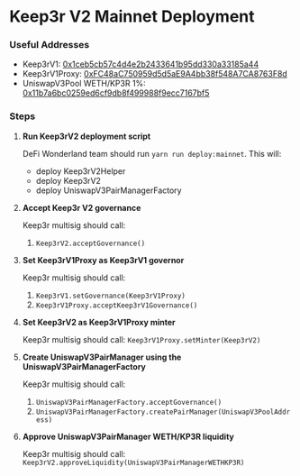 # Keep3r V2 Mainnet Deployment

### Useful Addresses

- Keep3rV1: [0x1ceb5cb57c4d4e2b2433641b95dd330a33185a44](https://etherscan.io/address/0x1ceb5cb57c4d4e2b2433641b95dd330a33185a44)
- Keep3rV1Proxy: [0xFC48aC750959d5d5aE9A4bb38f548A7CA8763F8d](https://etherscan.io/address/0xFC48aC750959d5d5aE9A4bb38f548A7CA8763F8d)
- UniswapV3Pool WETH/KP3R 1%: [0x11b7a6bc0259ed6cf9db8f499988f9ecc7167bf5](https://etherscan.io/address/0x11b7a6bc0259ed6cf9db8f499988f9ecc7167bf5)

### Steps

1. **Run Keep3rV2 deployment script**

   DeFi Wonderland team should run `yarn run deploy:mainnet`. This will:

   - deploy Keep3rV2Helper
   - deploy Keep3rV2
   - deploy UniswapV3PairManagerFactory

2. **Accept Keep3r V2 governance**

   Keep3r multisig should call:

   1. `Keep3rV2.acceptGovernance()`

3. **Set Keep3rV1Proxy as Keep3rV1 governor**

   Keep3r multisig should call:

   1. `Keep3rV1.setGovernance(Keep3rV1Proxy)`
   2. `Keep3rV1Proxy.acceptKeep3rV1Governance()`

4. **Set Keep3rV2 as Keep3rV1Proxy minter**

   Keep3r multisig should call: `Keep3rV1Proxy.setMinter(Keep3rV2)`

5. **Create UniswapV3PairManager using the UniswapV3PairManagerFactory**

   Keep3r multisig should call:

   1. `UniswapV3PairManagerFactory.acceptGovernance()`
   2. `UniswapV3PairManagerFactory.createPairManager(UniswapV3PoolAddress)`

6. **Approve UniswapV3PairManager WETH/KP3R liquidity**

   Keep3r multisig should call: `Keep3rV2.approveLiquidity(UniswapV3PairManagerWETHKP3R)`
